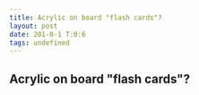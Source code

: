 ```yaml
---
title: Acrylic on board "flash cards"?
layout: post
date: 201-0-1 T:0:6
tags: undefined
---
```

## Acrylic on board "flash cards"?

